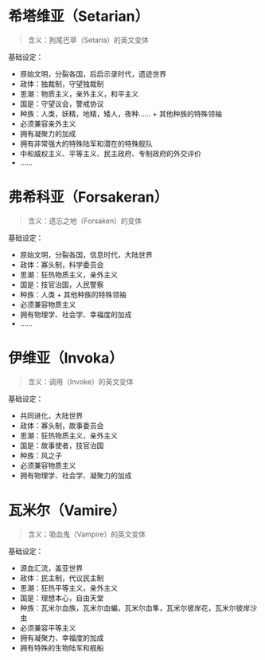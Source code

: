 ﻿# 希塔维亚（Setarian）

> 含义：狗尾巴草（Setaria）的英文变体

基础设定：
* 原始文明，分裂各国，后启示录时代，遗迹世界
* 政体：独裁制，守望独裁制
* 思潮：物质主义，亲外主义，和平主义
* 国是：守望议会，警戒协议
* 种族：人类，妖精，地精，矮人，夜种…… + 其他种族的特殊领袖
* 必须兼容亲外主义
* 拥有凝聚力的加成
* 拥有非常强大的特殊陆军和潜在的特殊舰队
* 中和威权主义、平等主义、民主政府、专制政府的外交评价
* ……

# 弗希科亚（Forsakeran）

> 含义：遗忘之地（Forsaken）的变体

基础设定：
* 原始文明，分裂各国，信息时代，大陆世界
* 政体：寡头制，科学委员会
* 思潮：狂热物质主义，亲外主义
* 国是：技官治国，人民警察
* 种族：人类 + 其他种族的特殊领袖
* 必须兼容物质主义
* 拥有物理学、社会学、幸福度的加成
* ……

# 伊维亚（Invoka）

> 含义：调用（Invoke）的英文变体

基础设定：
* 共同进化，大陆世界
* 政体：寡头制，故事委员会
* 思潮：狂热物质主义，亲外主义
* 国是：故事使者，技官治国
* 种族：风之子
* 必须兼容物质主义
* 拥有物理学、社会学、凝聚力的加成

# 瓦米尔（Vamire）

> 含义；吸血鬼（Vampire）的英文变体

基础设定：
* 源血汇流，盖亚世界
* 政体：民主制，代议民主制
* 思潮：狂热平等主义，亲外主义
* 国是：理想本心，自由天堂
* 种族：瓦米尔血族，瓦米尔血蝙，瓦米尔血隼，瓦米尔彼岸花，瓦米尔彼岸沙虫
* 必须兼容平等主义
* 拥有凝聚力、幸福度的加成
* 拥有特殊的生物陆军和舰船
